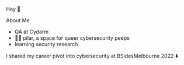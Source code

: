Hey 👋

About Me

- QA at Cydarm
- 🏳️‍🌈 pilar, a space for queer cybersecurity peeps
- learning security research

I shared my career pivot into cybersecurity at BSidesMelbourne 2022 ⬇️



